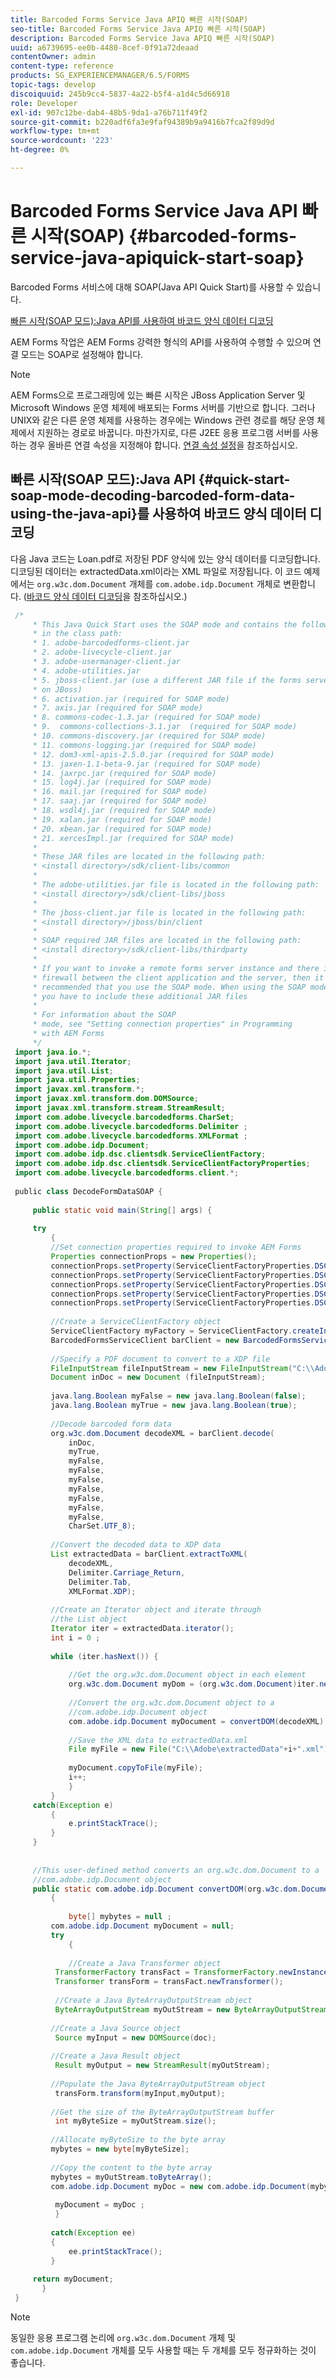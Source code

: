 ```yaml
---
title: Barcoded Forms Service Java APIQ 빠른 시작(SOAP)
seo-title: Barcoded Forms Service Java APIQ 빠른 시작(SOAP)
description: Barcoded Forms Service Java APIQ 빠른 시작(SOAP)
uuid: a6739695-ee0b-4480-8cef-0f91a72deaad
contentOwner: admin
content-type: reference
products: SG_EXPERIENCEMANAGER/6.5/FORMS
topic-tags: develop
discoiquuid: 245b9cc4-5837-4a22-b5f4-a1d4c5d66918
role: Developer
exl-id: 907c12be-dab4-48b5-9da1-a76b711f49f2
source-git-commit: b220adf6fa3e9faf94389b9a9416b7fca2f89d9d
workflow-type: tm+mt
source-wordcount: '223'
ht-degree: 0%

---
```


# Barcoded Forms Service Java API 빠른 시작(SOAP) {#barcoded-forms-service-java-apiquick-start-soap}

Barcoded Forms 서비스에 대해 SOAP(Java API Quick Start)를 사용할 수 있습니다.

[빠른 시작(SOAP 모드):Java API를 사용하여 바코드 양식 데이터 디코딩](barcoded-forms-service-java-api.md#quick-start-soap-mode-decoding-barcoded-form-data-using-the-java-api)

AEM Forms 작업은 AEM Forms 강력한 형식의 API를 사용하여 수행할 수 있으며 연결 모드는 SOAP로 설정해야 합니다.

>[!NOTE]
>
>AEM Forms으로 프로그래밍에 있는 빠른 시작은 JBoss Application Server 및 Microsoft Windows 운영 체제에 배포되는 Forms 서버를 기반으로 합니다. 그러나 UNIX와 같은 다른 운영 체제를 사용하는 경우에는 Windows 관련 경로를 해당 운영 체제에서 지원하는 경로로 바꿉니다. 마찬가지로, 다른 J2EE 응용 프로그램 서버를 사용하는 경우 올바른 연결 속성을 지정해야 합니다. [연결 속성 설정](/help/forms/developing/invoking-aem-forms-using-java.md#setting-connection-properties)을 참조하십시오.

## 빠른 시작(SOAP 모드):Java API {#quick-start-soap-mode-decoding-barcoded-form-data-using-the-java-api}를 사용하여 바코드 양식 데이터 디코딩

다음 Java 코드는 Loan.pdf로 저장된 PDF 양식에 있는 양식 데이터를 디코딩합니다. 디코딩된 데이터는 extractedData.xml이라는 XML 파일로 저장됩니다. 이 코드 예제에서는 `org.w3c.dom.Document` 개체를 `com.adobe.idp.Document` 개체로 변환합니다. ([바코드 양식 데이터 디코딩](/help/forms/developing/barcoded-forms.md#decoding-barcoded-form-data)을 참조하십시오.)

```java
 /*
     * This Java Quick Start uses the SOAP mode and contains the following JAR files
     * in the class path:
     * 1. adobe-barcodedforms-client.jar
     * 2. adobe-livecycle-client.jar
     * 3. adobe-usermanager-client.jar
     * 4. adobe-utilities.jar
     * 5. jboss-client.jar (use a different JAR file if the forms server is not deployed
     * on JBoss)
     * 6. activation.jar (required for SOAP mode)
     * 7. axis.jar (required for SOAP mode)
     * 8. commons-codec-1.3.jar (required for SOAP mode)
     * 9.  commons-collections-3.1.jar  (required for SOAP mode)
     * 10. commons-discovery.jar (required for SOAP mode)
     * 11. commons-logging.jar (required for SOAP mode)
     * 12. dom3-xml-apis-2.5.0.jar (required for SOAP mode)
     * 13. jaxen-1.1-beta-9.jar (required for SOAP mode)
     * 14. jaxrpc.jar (required for SOAP mode)
     * 15. log4j.jar (required for SOAP mode)
     * 16. mail.jar (required for SOAP mode)
     * 17. saaj.jar (required for SOAP mode)
     * 18. wsdl4j.jar (required for SOAP mode)
     * 19. xalan.jar (required for SOAP mode)
     * 20. xbean.jar (required for SOAP mode)
     * 21. xercesImpl.jar (required for SOAP mode)
     *
     * These JAR files are located in the following path:
     * <install directory>/sdk/client-libs/common
     *
     * The adobe-utilities.jar file is located in the following path:
     * <install directory>/sdk/client-libs/jboss
     *
     * The jboss-client.jar file is located in the following path:
     * <install directory>/jboss/bin/client
     *
     * SOAP required JAR files are located in the following path:
     * <install directory>/sdk/client-libs/thirdparty
     *
     * If you want to invoke a remote forms server instance and there is a
     * firewall between the client application and the server, then it is
     * recommended that you use the SOAP mode. When using the SOAP mode,
     * you have to include these additional JAR files
     *
     * For information about the SOAP
     * mode, see "Setting connection properties" in Programming
     * with AEM Forms
     */
 import java.io.*;
 import java.util.Iterator;
 import java.util.List;
 import java.util.Properties;
 import javax.xml.transform.*;
 import javax.xml.transform.dom.DOMSource;
 import javax.xml.transform.stream.StreamResult;
 import com.adobe.livecycle.barcodedforms.CharSet;
 import com.adobe.livecycle.barcodedforms.Delimiter ;
 import com.adobe.livecycle.barcodedforms.XMLFormat ;
 import com.adobe.idp.Document;
 import com.adobe.idp.dsc.clientsdk.ServiceClientFactory;
 import com.adobe.idp.dsc.clientsdk.ServiceClientFactoryProperties;
 import com.adobe.livecycle.barcodedforms.client.*;
 
 public class DecodeFormDataSOAP {
 
     public static void main(String[] args) {
 
     try
         {
         //Set connection properties required to invoke AEM Forms
         Properties connectionProps = new Properties();
         connectionProps.setProperty(ServiceClientFactoryProperties.DSC_DEFAULT_SOAP_ENDPOINT, "https://'[server]:[port]'");
         connectionProps.setProperty(ServiceClientFactoryProperties.DSC_TRANSPORT_PROTOCOL,ServiceClientFactoryProperties.DSC_SOAP_PROTOCOL);
         connectionProps.setProperty(ServiceClientFactoryProperties.DSC_SERVER_TYPE, "JBoss");
         connectionProps.setProperty(ServiceClientFactoryProperties.DSC_CREDENTIAL_USERNAME, "administrator");
         connectionProps.setProperty(ServiceClientFactoryProperties.DSC_CREDENTIAL_PASSWORD, "password");
 
         //Create a ServiceClientFactory object
         ServiceClientFactory myFactory = ServiceClientFactory.createInstance(connectionProps);
         BarcodedFormsServiceClient barClient = new BarcodedFormsServiceClient(myFactory);
 
         //Specify a PDF document to convert to a XDP file
         FileInputStream fileInputStream = new FileInputStream("C:\\Adobe\LoanBarForms.pdf");
         Document inDoc = new Document (fileInputStream);
 
         java.lang.Boolean myFalse = new java.lang.Boolean(false);
         java.lang.Boolean myTrue = new java.lang.Boolean(true);
 
         //Decode barcoded form data
         org.w3c.dom.Document decodeXML = barClient.decode(
             inDoc,
             myTrue,
             myFalse,
             myFalse,
             myFalse,
             myFalse,
             myFalse,
             myFalse,
             myFalse,
             CharSet.UTF_8);
 
         //Convert the decoded data to XDP data
         List extractedData = barClient.extractToXML(
             decodeXML,
             Delimiter.Carriage_Return,
             Delimiter.Tab,
             XMLFormat.XDP);
 
         //Create an Iterator object and iterate through
         //the List object
         Iterator iter = extractedData.iterator();
         int i = 0 ;
 
         while (iter.hasNext()) {
 
             //Get the org.w3c.dom.Document object in each element
             org.w3c.dom.Document myDom = (org.w3c.dom.Document)iter.next();
 
             //Convert the org.w3c.dom.Document object to a
             //com.adobe.idp.Document object
             com.adobe.idp.Document myDocument = convertDOM(decodeXML);
 
             //Save the XML data to extractedData.xml
             File myFile = new File("C:\\Adobe\extractedData"+i+".xml");
 
             myDocument.copyToFile(myFile);
             i++;
             }
         }
     catch(Exception e)
         {
             e.printStackTrace();
         }
     }
 
 
     //This user-defined method converts an org.w3c.dom.Document to a
     //com.adobe.idp.Document object
     public static com.adobe.idp.Document convertDOM(org.w3c.dom.Document doc)
         {
 
             byte[] mybytes = null ;
         com.adobe.idp.Document myDocument = null;
         try
             {
 
             //Create a Java Transformer object
          TransformerFactory transFact = TransformerFactory.newInstance();
          Transformer transForm = transFact.newTransformer();
 
          //Create a Java ByteArrayOutputStream object
          ByteArrayOutputStream myOutStream = new ByteArrayOutputStream();
 
         //Create a Java Source object
          Source myInput = new DOMSource(doc);
 
         //Create a Java Result object
          Result myOutput = new StreamResult(myOutStream);
 
         //Populate the Java ByteArrayOutputStream object
          transForm.transform(myInput,myOutput);
 
         //Get the size of the ByteArrayOutputStream buffer
          int myByteSize = myOutStream.size();
 
         //Allocate myByteSize to the byte array
         mybytes = new byte[myByteSize];
 
         //Copy the content to the byte array
         mybytes = myOutStream.toByteArray();
         com.adobe.idp.Document myDoc = new com.adobe.idp.Document(mybytes);
 
          myDocument = myDoc ;
          }
 
         catch(Exception ee)
         {
             ee.printStackTrace();
         }
 
     return myDocument;
       }
 }
```

>[!NOTE]
>
>동일한 응용 프로그램 논리에 `org.w3c.dom.Document` 개체 및 `com.adobe.idp.Document` 개체를 모두 사용할 때는 두 개체를 모두 정규화하는 것이 좋습니다.
